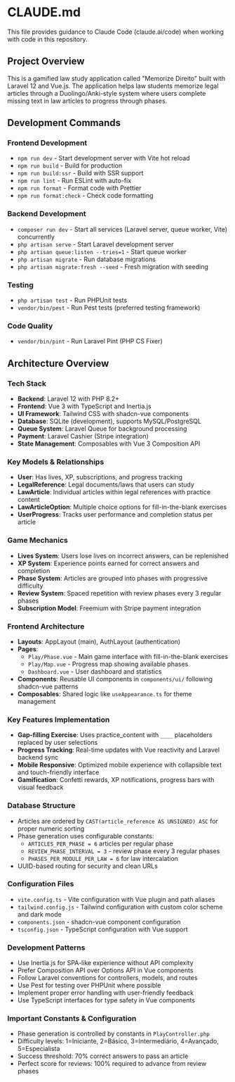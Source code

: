# CLAUDE.md

This file provides guidance to Claude Code (claude.ai/code) when working with code in this repository.

## Project Overview

This is a gamified law study application called "Memorize Direito" built with Laravel 12 and Vue.js. The application helps law students memorize legal articles through a Duolingo/Anki-style system where users complete missing text in law articles to progress through phases.

## Development Commands

### Frontend Development
- `npm run dev` - Start development server with Vite hot reload
- `npm run build` - Build for production
- `npm run build:ssr` - Build with SSR support
- `npm run lint` - Run ESLint with auto-fix
- `npm run format` - Format code with Prettier
- `npm run format:check` - Check code formatting

### Backend Development
- `composer run dev` - Start all services (Laravel server, queue worker, Vite) concurrently
- `php artisan serve` - Start Laravel development server
- `php artisan queue:listen --tries=1` - Start queue worker
- `php artisan migrate` - Run database migrations
- `php artisan migrate:fresh --seed` - Fresh migration with seeding

### Testing
- `php artisan test` - Run PHPUnit tests
- `vendor/bin/pest` - Run Pest tests (preferred testing framework)

### Code Quality
- `vendor/bin/pint` - Run Laravel Pint (PHP CS Fixer)

## Architecture Overview

### Tech Stack
- **Backend**: Laravel 12 with PHP 8.2+
- **Frontend**: Vue 3 with TypeScript and Inertia.js
- **UI Framework**: Tailwind CSS with shadcn-vue components
- **Database**: SQLite (development), supports MySQL/PostgreSQL
- **Queue System**: Laravel Queue for background processing
- **Payment**: Laravel Cashier (Stripe integration)
- **State Management**: Composables with Vue 3 Composition API

### Key Models & Relationships
- **User**: Has lives, XP, subscriptions, and progress tracking
- **LegalReference**: Legal documents/laws that users can study
- **LawArticle**: Individual articles within legal references with practice content
- **LawArticleOption**: Multiple choice options for fill-in-the-blank exercises
- **UserProgress**: Tracks user performance and completion status per article

### Game Mechanics
- **Lives System**: Users lose lives on incorrect answers, can be replenished
- **XP System**: Experience points earned for correct answers and completion
- **Phase System**: Articles are grouped into phases with progressive difficulty
- **Review System**: Spaced repetition with review phases every 3 regular phases
- **Subscription Model**: Freemium with Stripe payment integration

### Frontend Architecture
- **Layouts**: AppLayout (main), AuthLayout (authentication)
- **Pages**: 
  - `Play/Phase.vue` - Main game interface with fill-in-the-blank exercises
  - `Play/Map.vue` - Progress map showing available phases
  - `Dashboard.vue` - User dashboard and statistics
- **Components**: Reusable UI components in `components/ui/` following shadcn-vue patterns
- **Composables**: Shared logic like `useAppearance.ts` for theme management

### Key Features Implementation
- **Gap-filling Exercise**: Uses practice_content with `____` placeholders replaced by user selections
- **Progress Tracking**: Real-time updates with Vue reactivity and Laravel backend sync
- **Mobile Responsive**: Optimized mobile experience with collapsible text and touch-friendly interface
- **Gamification**: Confetti rewards, XP notifications, progress bars with visual feedback

### Database Structure
- Articles are ordered by `CAST(article_reference AS UNSIGNED) ASC` for proper numeric sorting
- Phase generation uses configurable constants:
  - `ARTICLES_PER_PHASE = 6` articles per regular phase
  - `REVIEW_PHASE_INTERVAL = 3` - review phase every 3 regular phases
  - `PHASES_PER_MODULE_PER_LAW = 6` for law intercalation
- UUID-based routing for security and clean URLs

### Configuration Files
- `vite.config.ts` - Vite configuration with Vue plugin and path aliases
- `tailwind.config.js` - Tailwind configuration with custom color scheme and dark mode
- `components.json` - shadcn-vue component configuration
- `tsconfig.json` - TypeScript configuration with Vue support

### Development Patterns
- Use Inertia.js for SPA-like experience without API complexity
- Prefer Composition API over Options API in Vue components
- Follow Laravel conventions for controllers, models, and routes
- Use Pest for testing over PHPUnit where possible
- Implement proper error handling with user-friendly feedback
- Use TypeScript interfaces for type safety in Vue components

### Important Constants & Configuration
- Phase generation is controlled by constants in `PlayController.php`
- Difficulty levels: 1=Iniciante, 2=Básico, 3=Intermediário, 4=Avançado, 5=Especialista
- Success threshold: 70% correct answers to pass an article
- Perfect score for reviews: 100% required to advance from review phases